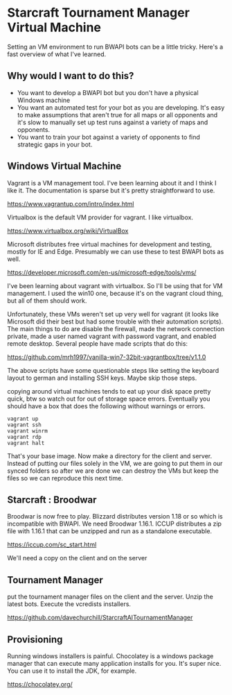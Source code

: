 # Starcraft Tournament Manager Virtual Machine
Setting an VM environment to run BWAPI bots can be a little tricky. Here's a fast overview of what I've learned.

## Why would I want to do this?
* You want to develop a BWAPI bot but you don't have a physical Windows machine
* You want an automated test for your bot as you are developing. It's easy to make assumptions that aren't true for all maps or all opponents and it's slow to manually set up test runs against a variety of maps and opponents.
* You want to train your bot against a variety of opponents to find strategic gaps in your bot.

## Windows Virtual Machine
Vagrant is a VM management tool. I've been learning about it and I think I like it. The documentation is sparse but it's pretty straightforward to use.

https://www.vagrantup.com/intro/index.html

Virtualbox is the default VM provider for vagrant. I like virtualbox.

https://www.virtualbox.org/wiki/VirtualBox

Microsoft distributes free virtual machines for development and testing, mostly for IE and Edge. Presumably we can use these to test BWAPI bots as well.

https://developer.microsoft.com/en-us/microsoft-edge/tools/vms/

I've been learning about vagrant with virtualbox. So I'll be using that for VM management. I used the win10 one, because it's on the vagrant cloud thing, but all of them should work.

Unfortunately, these VMs weren't set up very well for vagrant (it looks like Microsoft did their best but had some trouble with their automation scripts). The main things to do are disable the firewall, made the network connection private, made a user named vagrant with password vagrant, and enabled remote desktop. Several people have made scripts that do this:

https://github.com/mrh1997/vanilla-win7-32bit-vagrantbox/tree/v1.1.0

The above scripts have some questionable steps like setting the keyboard layout to german and installing SSH keys. Maybe skip those steps.

copying around virtual machines tends to eat up your disk space pretty quick, btw so watch out for out of storage space errors.  Eventually you should have a box that does the following without warnings or errors.

```
vagrant up
vagrant ssh
vagrant winrm
vagrant rdp
vagrant halt
```

That's your base image. Now make a directory for the client and server. Instead of putting our files solely in the VM, we are going to put them in our synced folders so after we are done we can destroy the VMs but keep the files so we can reproduce this next time.

## Starcraft : Broodwar

Broodwar is now free to play. Blizzard distributes version 1.18 or so which is incompatible with BWAPI. We need Broodwar 1.16.1. ICCUP distributes a zip file with 1.16.1 that can be unzipped and run as a standalone executable.

https://iccup.com/sc_start.html

We'll need a copy on the client and on the server

## Tournament Manager
put the tournament manager files on the client and the server. Unzip the latest bots. Execute the vcredists installers.

https://github.com/davechurchill/StarcraftAITournamentManager

## Provisioning
Running windows installers is painful. Chocolatey is a windows package manager that can execute many application installs for you. It's super nice. You can use it to install the JDK, for example.

https://chocolatey.org/
